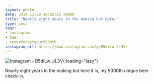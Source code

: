 ```yaml
---
layout: photo
date: 2019-11-29 19:42:23 +0000
title: "Nearly eight years in the making but here…"
type: post
tags:
- instagram
- beer
- neverforgetyour5000th
instagram_url: https://www.instagram.com/p/B5diLw_JL3V/
---
```


![Instagram - B5diLw_JL3V](https://colinseymour.co.uk/img/B5diLw_JL3V.jpg){:loading="lazy"}

Nearly eight years in the making but here it is, my 5000th unique beer check-in.
